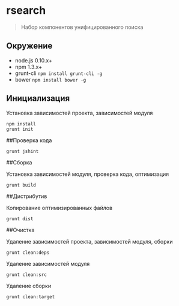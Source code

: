 # rsearch

> Набор компонентов унифицированного поиска

## Окружение

* node.js 0.10.x+
* npm 1.3.x+
* grunt-cli `npm install grunt-cli -g`
* bower `npm install bower -g`


## Инициализация

Установка зависимостей проекта, зависимостей модуля

    npm install
    grunt init


##Проверка кода

    grunt jshint


##Сборка

Установка зависимостей модуля, проверка кода, оптимизация

    grunt build


##Дистрибутив

Копирование оптимизированных файлов

    grunt dist


##Очистка

Удаление зависимостей проекта, зависимостей модуля, сборки

    grunt clean:deps

Удаление зависимостей модуля

    grunt clean:src

Удаление сборки

    grunt clean:target
